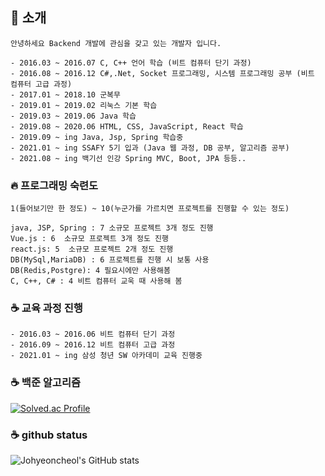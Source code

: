 ## 👋 소개
```
안녕하세요 Backend 개발에 관심을 갖고 있는 개발자 입니다.

- 2016.03 ~ 2016.07 C, C++ 언어 학습 (비트 컴퓨터 단기 과정)
- 2016.08 ~ 2016.12 C#,.Net, Socket 프로그래밍, 시스템 프로그래밍 공부 (비트 컴퓨터 고급 과정)
- 2017.01 ~ 2018.10 군복무
- 2019.01 ~ 2019.02 리눅스 기본 학습
- 2019.03 ~ 2019.06 Java 학습
- 2019.08 ~ 2020.06 HTML, CSS, JavaScript, React 학습
- 2019.09 ~ ing Java, Jsp, Spring 학습중 
- 2021.01 ~ ing SSAFY 5기 입과 (Java 웹 과정, DB 공부, 알고리즘 공부)
- 2021.08 ~ ing 백기선 인강 Spring MVC, Boot, JPA 등등.. 
```

### 🔥 프로그래밍 숙련도
```
1(들어보기만 한 정도) ~ 10(누군가를 가르치면 프로젝트를 진행할 수 있는 정도)

java, JSP, Spring : 7 소규모 프로젝트 3개 정도 진행
Vue.js : 6  소규모 프로젝트 3개 정도 진행
react.js: 5  소규모 프로젝트 2개 정도 진행
DB(MySql,MariaDB) : 6 프로젝트를 진행 시 보통 사용
DB(Redis,Postgre): 4 필요시에만 사용해봄
C, C++, C# : 4 비트 컴퓨터 교욱 때 사용해 봄

```

### ☕ 교육 과정 진행
```
- 2016.03 ~ 2016.06 비트 컴퓨터 단기 과정
- 2016.09 ~ 2016.12 비트 컴퓨터 고급 과정
- 2021.01 ~ ing 삼성 청년 SW 아카데미 교육 진행중
```

### ☕ 백준 알고리즘
[![Solved.ac Profile](http://mazassumnida.wtf/api/v2/generate_badge?boj=qweas46)](https://solved.ac/qweas46/)


### ☕ github status
![Johyeoncheol's GitHub stats](https://github-readme-stats.vercel.app/api?username=johyeoncheol&show_icons=true&theme=radical)
